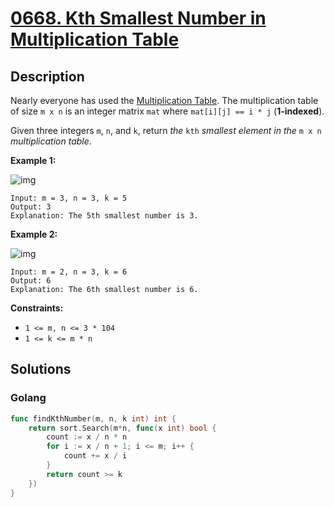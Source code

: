 # [0668. Kth Smallest Number in Multiplication Table](https://leetcode.cn/problems/kth-smallest-number-in-multiplication-table/)

## Description


Nearly everyone has used the [Multiplication Table](https://en.wikipedia.org/wiki/Multiplication_table). The multiplication table of size `m x n` is an integer matrix `mat` where `mat[i][j] == i * j` (**1-indexed**).

Given three integers `m`, `n`, and `k`, return *the* `kth` *smallest element in the* `m x n` *multiplication table*.

 

**Example 1:**

![img](https://assets.leetcode.com/uploads/2021/05/02/multtable1-grid.jpg)

```
Input: m = 3, n = 3, k = 5
Output: 3
Explanation: The 5th smallest number is 3.
```

**Example 2:**

![img](https://assets.leetcode.com/uploads/2021/05/02/multtable2-grid.jpg)

```
Input: m = 2, n = 3, k = 6
Output: 6
Explanation: The 6th smallest number is 6.
```

 

**Constraints:**

- `1 <= m, n <= 3 * 104`
- `1 <= k <= m * n`







## Solutions

<!-- tabs:start -->

### **Golang**

```go
func findKthNumber(m, n, k int) int {
    return sort.Search(m*n, func(x int) bool {
        count := x / n * n
        for i := x / n + 1; i <= m; i++ {
            count += x / i
        }
        return count >= k
    })
}
```

<!-- tabs:end -->